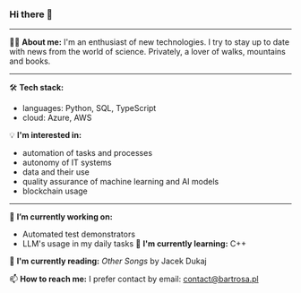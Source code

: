 ### Hi there 👋
---
🧔‍♂️ **About me:**
I'm an enthusiast of new technologies. I try to stay up to date with news from the world of science. Privately, a lover of walks, mountains and books.

---
🛠 **Tech stack:**
- languages: Python, SQL, TypeScript
- cloud: Azure, AWS

💡 **I'm interested in:**
- automation of tasks and processes
- autonomy of IT systems
- data and their use
- quality assurance of machine learning and AI models
- blockchain usage
---
🔭 **I’m currently working on:** 
- Automated test demonstrators
- LLM's usage in my daily tasks
🌱 **I'm currently learning:** 
C++

📖 **I'm currently reading:** 
*Other Songs* by Jacek Dukaj

📫 **How to reach me:** 
I prefer contact by email: contact@bartrosa.pl
<!--
---
My projects:
saucedemo-qa-xxx
-->
<!--
**bartrosa/bartrosa** is a ✨ _special_ ✨ repository because its `README.md` (this file) appears on your GitHub profile.

Here are some ideas to get you started:

- 🔭 I’m currently working on ...
- 🌱 I’m currently learning ...
- 👯 I’m looking to collaborate on ...
- 🤔 I’m looking for help with ...
- 💬 Ask me about ...
- 📫 How to reach me: ...
- 😄 Pronouns: ...
- ⚡ Fun fact: ...
-->
